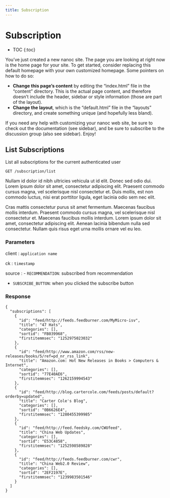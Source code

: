 ```yaml
---
title: Subscription
---
```


# Subscription

* TOC
{:toc}

You’ve just created a new nanoc site. The page you are looking at right now is the home page for your site. To get started, consider replacing this default homepage with your own customized homepage. Some pointers on how to do so:

- **Change this page’s content** by editing the “index.html” file in the “content” directory. This is the actual page content, and therefore doesn’t include the header, sidebar or style information (those are part of the layout).
- **Change the layout**, which is the “default.html” file in the “layouts” directory, and create something unique (and hopefully less bland).

If you need any help with customizing your nanoc web site, be sure to check out the documentation (see sidebar), and be sure to subscribe to the discussion group (also see sidebar). Enjoy!


## List Subscriptions

List all subscriptions for the current authenticated user

    GET /subscription/list

Nullam id dolor id nibh ultricies vehicula ut id elit. Donec sed odio dui. Lorem ipsum dolor sit amet, consectetur adipiscing elit. Praesent commodo cursus magna, vel scelerisque nisl consectetur et. Duis mollis, est non commodo luctus, nisi erat porttitor ligula, eget lacinia odio sem nec elit.

Cras mattis consectetur purus sit amet fermentum. Maecenas faucibus mollis interdum. Praesent commodo cursus magna, vel scelerisque nisl consectetur et. Maecenas faucibus mollis interdum. Lorem ipsum dolor sit amet, consectetur adipiscing elit. Aenean lacinia bibendum nulla sed consectetur. Nullam quis risus eget urna mollis ornare vel eu leo.

### Parameters

client
: `application name`

ck
: `timestamp`

source
: - `RECOMMENDATION`: subscribed from recommendation
- `SUBSCRIBE_BUTTON`: when you clicked the subscribe button

### Response

    {
      "subscriptions": [
        {
          "id": "feed/http://feeds.feedburner.com/MyMicro-isv",
          "title": "47 Hats",
          "categories": [],
          "sortid": "FB039968",
          "firstitemmsec": "1252975023032"
        },
        {
          "id": "feed/http://www.amazon.com/rss/new-releases/books/5/ref=pd_nr_rss_link",
          "title": "Amazon.com: Hot New Releases in Books > Computers & Internet",
          "categories": [],
          "sortid": "77E40AE6",
          "firstitemmsec": "1262159994543"
        },
        {
          "id": "feed/http://blog.cartercole.com/feeds/posts/default?orderby=updated",
          "title": "Carter Cole's Blog",
          "categories": [],
          "sortid": "0B6626E4",
          "firstitemmsec": "1280455399985"
        },
        {
          "id": "feed/http://feed.feedsky.com/CWUfeed",
          "title": "China Web Updates",
          "categories": [],
          "sortid": "E53C4858",
          "firstitemmsec": "1252598589828"
        },
        {
          "id": "feed/http://feeds.feedburner.com/cwr",
          "title": "China Web2.0 Review",
          "categories": [],
          "sortid": "2EF2197E",
          "firstitemmsec": "1239983501546"
        }
      ]
    }
